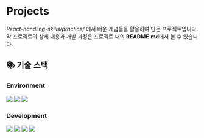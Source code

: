 # Projects
_React-handling-skills/practice/_ 에서 배운 개념들을 활용하여 만든 프로젝트입니다.<br>
각 프로젝트의 상세 내용과 개발 과정은 프로젝트 내의 **README.md**에서 볼 수 있습니다.


## :books: 기술 스택

### Environment
<img src="https://img.shields.io/badge/visual studio code-007ACC?style=for-the-badge&logo=visualstudiocode&logoColor=white"> <img src="https://img.shields.io/badge/github-181717?style=for-the-badge&logo=github&logoColor=white"> <img src="https://img.shields.io/badge/adobexd-FF61F6?style=for-the-badge&logo=adobexd&logoColor=white">

### Development
<img src="https://img.shields.io/badge/html5-E34F26?style=for-the-badge&logo=html5&logoColor=white"> <img src="https://img.shields.io/badge/css-1572B6?style=for-the-badge&logo=css3&logoColor=white">  <img src="https://img.shields.io/badge/javascript-F7DF1E?style=for-the-badge&logo=javascript&logoColor=black">  <img src="https://img.shields.io/badge/React-61DAFB?style=for-the-badge&logo=React&logoColor=black">

